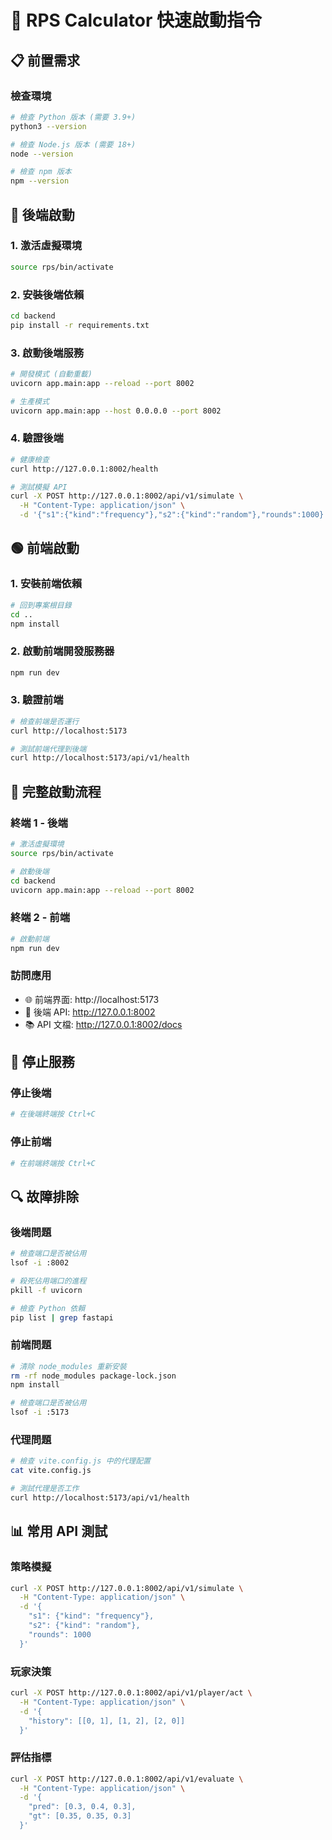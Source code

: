 # 🚀 RPS Calculator 快速啟動指令

## 📋 前置需求

### 檢查環境
```bash
# 檢查 Python 版本 (需要 3.9+)
python3 --version

# 檢查 Node.js 版本 (需要 18+)
node --version

# 檢查 npm 版本
npm --version
```

## 🔧 後端啟動

### 1. 激活虛擬環境
```bash
source rps/bin/activate
```

### 2. 安裝後端依賴
```bash
cd backend
pip install -r requirements.txt
```

### 3. 啟動後端服務
```bash
# 開發模式 (自動重載)
uvicorn app.main:app --reload --port 8002

# 生產模式
uvicorn app.main:app --host 0.0.0.0 --port 8002
```

### 4. 驗證後端
```bash
# 健康檢查
curl http://127.0.0.1:8002/health

# 測試模擬 API
curl -X POST http://127.0.0.1:8002/api/v1/simulate \
  -H "Content-Type: application/json" \
  -d '{"s1":{"kind":"frequency"},"s2":{"kind":"random"},"rounds":1000}'
```

## 🟢 前端啟動

### 1. 安裝前端依賴
```bash
# 回到專案根目錄
cd ..
npm install
```

### 2. 啟動前端開發服務器
```bash
npm run dev
```

### 3. 驗證前端
```bash
# 檢查前端是否運行
curl http://localhost:5173

# 測試前端代理到後端
curl http://localhost:5173/api/v1/health
```

## 🎯 完整啟動流程

### 終端 1 - 後端
```bash
# 激活虛擬環境
source rps/bin/activate

# 啟動後端
cd backend
uvicorn app.main:app --reload --port 8002
```

### 終端 2 - 前端
```bash
# 啟動前端
npm run dev
```

### 訪問應用
- 🌐 前端界面: http://localhost:5173
- 🔧 後端 API: http://127.0.0.1:8002
- 📚 API 文檔: http://127.0.0.1:8002/docs

## 🛑 停止服務

### 停止後端
```bash
# 在後端終端按 Ctrl+C
```

### 停止前端
```bash
# 在前端終端按 Ctrl+C
```

## 🔍 故障排除

### 後端問題
```bash
# 檢查端口是否被佔用
lsof -i :8002

# 殺死佔用端口的進程
pkill -f uvicorn

# 檢查 Python 依賴
pip list | grep fastapi
```

### 前端問題
```bash
# 清除 node_modules 重新安裝
rm -rf node_modules package-lock.json
npm install

# 檢查端口是否被佔用
lsof -i :5173
```

### 代理問題
```bash
# 檢查 vite.config.js 中的代理配置
cat vite.config.js

# 測試代理是否工作
curl http://localhost:5173/api/v1/health
```

## 📊 常用 API 測試

### 策略模擬
```bash
curl -X POST http://127.0.0.1:8002/api/v1/simulate \
  -H "Content-Type: application/json" \
  -d '{
    "s1": {"kind": "frequency"},
    "s2": {"kind": "random"},
    "rounds": 1000
  }'
```

### 玩家決策
```bash
curl -X POST http://127.0.0.1:8002/api/v1/player/act \
  -H "Content-Type: application/json" \
  -d '{
    "history": [[0, 1], [1, 2], [2, 0]]
  }'
```

### 評估指標
```bash
curl -X POST http://127.0.0.1:8002/api/v1/evaluate \
  -H "Content-Type: application/json" \
  -d '{
    "pred": [0.3, 0.4, 0.3],
    "gt": [0.35, 0.35, 0.3]
  }'
```

